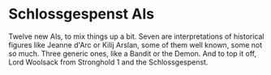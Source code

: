 # Schlossgespenst AIs  
Twelve new AIs, to mix things up a bit. 
Seven are interpretations of historical figures like Jeanne d'Arc or Kilij Arslan, some of them well known, some not so much.
Three generic ones, like a Bandit or the Demon.
And to top it off, Lord Woolsack from Stronghold 1 and the Schlossgespenst.
